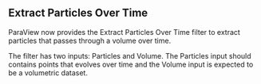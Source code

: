 ## Extract Particles Over Time

ParaView now provides the Extract Particles Over Time filter to extract particles that passes through a volume over time.

The filter has two inputs: Particles and Volume. The Particles input should contains points that evolves over time and the Volume input is expected to be a volumetric dataset.
